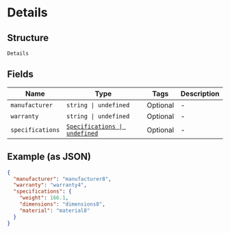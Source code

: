 
# Details

## Structure

`Details`

## Fields

| Name | Type | Tags | Description |
|  --- | --- | --- | --- |
| `manufacturer` | `string \| undefined` | Optional | - |
| `warranty` | `string \| undefined` | Optional | - |
| `specifications` | [`Specifications \| undefined`](../../doc/models/specifications.md) | Optional | - |

## Example (as JSON)

```json
{
  "manufacturer": "manufacturer8",
  "warranty": "warranty4",
  "specifications": {
    "weight": 166.1,
    "dimensions": "dimensions8",
    "material": "material8"
  }
}
```

